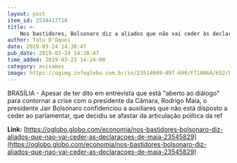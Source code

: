 ```yaml
---
layout: post
item_id: 2534417718
title: >-
    Nos bastidores, Bolsonaro diz a aliados que não vai ceder às declarações de Maia
author: Tatu D'Oquei
date: 2019-03-24 14:38:47
pub_date: 2019-03-24 14:38:47
time_added: 2019-03-23 14:24:00
category: avisamos
image: https://ogimg.infoglobo.com.br/in/23514609-097-690/FT1086A/652/81080982_BSBBrasiliaBrasil12-02-2019PAO-presidente-da-Camara-Rodrigo-Maia-preside-se.jpg
---
```


BRASÍLIA - Apesar de ter dito em entrevista que está "aberto ao diálogo" para contornar a crise com o presidente da Câmara, Rodrigo Maia, o presidente Jair Bolsonaro confidenciou a auxiliares que não está disposto a ceder ao parlamentar, que decidiu se afastar da articulação política da ref

**Link:** [https://oglobo.globo.com/economia/nos-bastidores-bolsonaro-diz-aliados-que-nao-vai-ceder-as-declaracoes-de-maia-23545829](https://oglobo.globo.com/economia/nos-bastidores-bolsonaro-diz-aliados-que-nao-vai-ceder-as-declaracoes-de-maia-23545829)

